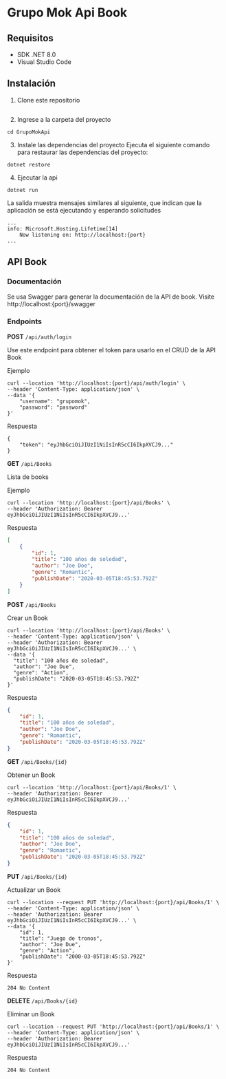 # Grupo Mok Api Book

## Requisitos

- SDK .NET 8.0
- Visual Studio Code

## Instalación

1. Clone este repositorio

```

```

2. Ingrese a la carpeta del proyecto

`cd GrupoMokApi`

3. Instale las dependencias del proyecto
Ejecuta el siguiente comando para restaurar las dependencias del proyecto:

```
dotnet restore
```

4. Ejecutar la api

```
dotnet run
```

La salida muestra mensajes similares al siguiente, que indican que la aplicación se está ejecutando y esperando solicitudes

```
...
info: Microsoft.Hosting.Lifetime[14]
    Now listening on: http://localhost:{port}
...

```

## API Book

### Documentación
Se usa Swagger para generar la documentación de la API de book. Visite http://localhost:{port}/swagger

### Endpoints

**POST** `/api/auth/login`

Use este endpoint para obtener el token para usarlo en el CRUD de la API Book

Ejemplo
```
curl --location 'http://localhost:{port}/api/auth/login' \
--header 'Content-Type: application/json' \
--data '{
    "username": "grupomok",
    "password": "password"
}'
```

Respuesta
```
{
    "token": "eyJhbGciOiJIUzI1NiIsInR5cCI6IkpXVCJ9..."
}
```

**GET** `/api/Books`

Lista de books

Ejemplo
```
curl --location 'http://localhost:{port}/api/Books' \
--header 'Authorization: Bearer eyJhbGciOiJIUzI1NiIsInR5cCI6IkpXVCJ9...'
```

Respuesta
```json
[
    {
        "id": 1,
        "title": "100 años de soledad",
        "author": "Joe Doe",
        "genre": "Romantic",
        "publishDate": "2020-03-05T18:45:53.792Z"
    }
]
```

**POST** `/api/Books`

Crear un Book

```
curl --location 'http://localhost:{port}/api/Books' \
--header 'Content-Type: application/json' \
--header 'Authorization: Bearer eyJhbGciOiJIUzI1NiIsInR5cCI6IkpXVCJ9...' \
--data '{
  "title": "100 años de soledad",
  "author": "Joe Due",
  "genre": "Action",
  "publishDate": "2020-03-05T18:45:53.792Z"
}'
```

Respuesta

```json
{
    "id": 1,
    "title": "100 años de soledad",
    "author": "Joe Doe",
    "genre": "Romantic",
    "publishDate": "2020-03-05T18:45:53.792Z"
}
```

**GET** `/api/Books/{id}`

Obtener un Book

```
curl --location 'http://localhost:{port}/api/Books/1' \
--header 'Authorization: Bearer eyJhbGciOiJIUzI1NiIsInR5cCI6IkpXVCJ9...'
```

Respuesta

```json
{
    "id": 1,
    "title": "100 años de soledad",
    "author": "Joe Doe",
    "genre": "Romantic",
    "publishDate": "2020-03-05T18:45:53.792Z"
}
```

**PUT** `/api/Books/{id}`

Actualizar un Book

```
curl --location --request PUT 'http://localhost:{port}/api/Books/1' \
--header 'Content-Type: application/json' \
--header 'Authorization: Bearer eyJhbGciOiJIUzI1NiIsInR5cCI6IkpXVCJ9...' \
--data '{
    "id": 1,
    "title": "Juego de tronos",
    "author": "Joe Due",
    "genre": "Action",
    "publishDate": "2000-03-05T18:45:53.792Z"
}'
```

Respuesta

`204 No Content`

**DELETE** `/api/Books/{id}`

Eliminar un Book

```
curl --location --request PUT 'http://localhost:{port}/api/Books/1' \
--header 'Content-Type: application/json' \
--header 'Authorization: Bearer eyJhbGciOiJIUzI1NiIsInR5cCI6IkpXVCJ9...'
```
Respuesta

`204 No Content`